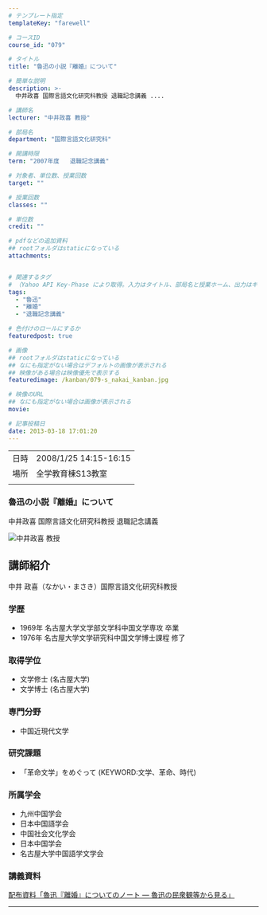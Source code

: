 ```yaml
---
# テンプレート指定
templateKey: "farewell"

# コースID
course_id: "079"

# タイトル
title: "魯迅の小説『離婚』について"

# 簡単な説明
description: >-
  中井政喜 国際言語文化研究科教授 退職記念講義 ....

# 講師名
lecturer: "中井政喜 教授"

# 部局名
department: "国際言語文化研究科"

# 開講時限
term: "2007年度	退職記念講義"

# 対象者、単位数、授業回数
target: ""

# 授業回数
classes: ""

# 単位数
credit: ""

# pdfなどの追加資料
## rootフォルダはstaticになっている
attachments:


# 関連するタグ
# （Yahoo API Key-Phase により取得。入力はタイトル、部局名と授業ホーム、出力はキーフレーズ（tags））
tags:
  - "魯迅"
  - "離婚"
  - "退職記念講義"

# 色付けのロールにするか
featuredpost: true

# 画像
## rootフォルダはstaticになっている
## なにも指定がない場合はデフォルトの画像が表示される
## 映像がある場合は映像優先で表示する
featuredimage: /kanban/079-s_nakai_kanban.jpg

# 映像のURL
## なにも指定がない場合は画像が表示される
movie: 

# 記事投稿日
date: 2013-03-18 17:01:20
---
```


|   |   |
|---|---|
| 日時 | 2008/1/25  14:15-16:15 |
| 場所 | 全学教育棟S13教室 |
|   |   |


### 魯迅の小説『離婚』について

中井政喜 国際言語文化研究科教授 退職記念講義



![中井政喜 教授](https://ocw.nagoya-u.jp/files/79/s_nakai.jpg) 
## 講師紹介

中井 政喜（なかい・まさき）国際言語文化研究科教授

### 学歴

* 1969年 名古屋大学文学部文学科中国文学専攻 卒業
* 1976年 名古屋大学文学研究科中国文学博士課程 修了

### 取得学位

* 文学修士 (名古屋大学)
* 文学博士 (名古屋大学)

### 専門分野

* 中国近現代文学

### 研究課題

* 「革命文学」をめぐって (KEYWORD:文学、革命、時代)

### 所属学会

* 九州中国学会
* 日本中国語学会
* 中国社会文化学会
* 日本中国学会
* 名古屋大学中国語学文学会


### 講義資料

[配布資料「魯迅『離婚』についてのノート — 魯迅の民衆観等から見る」](https://ocw.nagoya-u.jp/files/79/nakai_farewell_lect.pdf) 

-----